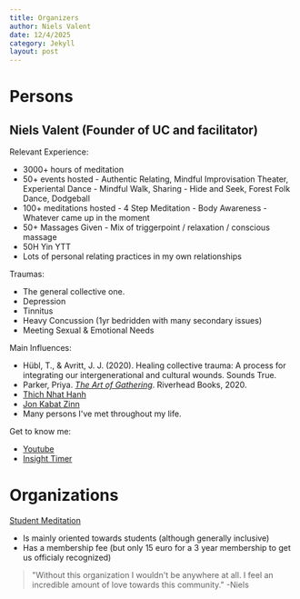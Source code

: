 ```yaml
---
title: Organizers
author: Niels Valent
date: 12/4/2025
category: Jekyll
layout: post
---
```


# Persons

## Niels Valent (Founder of UC and facilitator)

Relevant Experience:
 - 3000+ hours of meditation
 - 50+ events hosted
 		- Authentic Relating, Mindful Improvisation Theater, Experiental Dance
 		- Mindful Walk, Sharing
 		- Hide and Seek, Forest Folk Dance, Dodgeball
 - 100+ meditations hosted
 		- 4 Step Meditation
 		- Body Awareness
 		- Whatever came up in the moment
 - 50+ Massages Given
 		- Mix of triggerpoint / relaxation / conscious massage
 - 50H Yin YTT 
 - Lots of personal relating practices in my own relationships
 
Traumas:
 - The general collective one.
 - Depression
 - Tinnitus
 - Heavy Concussion (1yr bedridden with many secondary issues)
 - Meeting Sexual & Emotional Needs
 
Main Influences:
 - Hübl, T., & Avritt, J. J. (2020). Healing collective trauma: A process for integrating our intergenerational and cultural wounds. Sounds True.
 - Parker, Priya. *[The Art of Gathering](https://www.priyaparker.com/book-art-of-gathering)*. Riverhead Books, 2020.
 - [Thich Nhat Hanh](https://plumvillage.org/about/thich-nhat-hanh)
 - [Jon Kabat Zinn](https://www.youtube.com/watch?v=2n7FOBFMvXg) 
 - Many persons I've met throughout my life.
 
Get to know me: 
 - [Youtube](https://www.youtube.com/@journeyofniels)
 - [Insight Timer](https://insighttimer.com/nielsvalent/guided-meditations)
 
# Organizations
[Student Meditation](https://www.studentmeditation.nl)

 - Is mainly oriented towards students (although generally inclusive)
 - Has a membership fee (but only 15 euro for a 3 year membership to get us officialy recognized)
 
 >"Without this organization I wouldn't be anywhere at all. I feel an incredible amount of love towards this community." -Niels